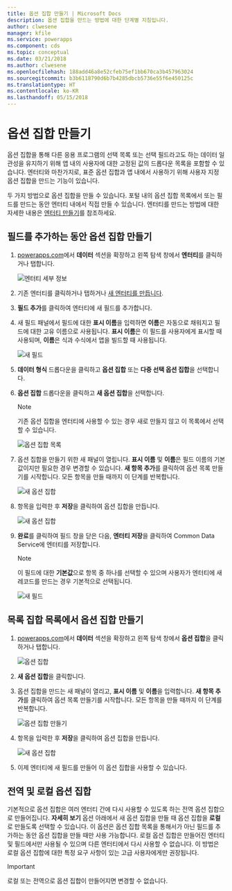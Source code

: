 ```yaml
---
title: 옵션 집합 만들기 | Microsoft Docs
description: 옵션 집합을 만드는 방법에 대한 단계별 지침입니다.
author: clwesene
manager: kfile
ms.service: powerapps
ms.component: cds
ms.topic: conceptual
ms.date: 03/21/2018
ms.author: clwesene
ms.openlocfilehash: 188add46a8e52cfeb75ef1bb670ca3b457963024
ms.sourcegitcommit: b3b6118790d6b7b4285dbcb5736e55f6e450125c
ms.translationtype: HT
ms.contentlocale: ko-KR
ms.lasthandoff: 05/15/2018
---
```

# <a name="create-an-option-set"></a>옵션 집합 만들기

옵션 집합을 통해 다른 응용 프로그램의 선택 목록 또는 선택 필드라고도 하는 데이터 일관성을 유지하기 위해 앱 내의 사용자에 대한 고정된 값의 드롭다운 목록을 포함할 수 있습니다. 엔터티와 마찬가지로, 표준 옵션 집합과 앱 내에서 사용하기 위해 사용자 지정 옵션 집합을 만드는 기능이 있습니다.

두 가지 방법으로 옵션 집합을 만들 수 있습니다. 포털 내의 옵션 집합 목록에서 또는 필드를 만드는 동안 엔터티 내에서 직접 만들 수 있습니다. 엔터티를 만드는 방법에 대한 자세한 내용은 [엔터티 만들기](data-platform-create-entity.md)를 참조하세요.

## <a name="creating-an-option-set-while-adding-a-field"></a>필드를 추가하는 동안 옵션 집합 만들기

1. [powerapps.com](https://web.powerapps.com)에서 **데이터** 섹션을 확장하고 왼쪽 탐색 창에서 **엔터티**를 클릭하거나 탭합니다.

    ![엔터티 세부 정보](./media/data-platform-cds-create-entity/entitylist.png "엔터티 목록")

2. 기존 엔터티를 클릭하거나 탭하거나 [새 엔터티를 만듭니다](data-platform-create-entity.md).

3. **필드 추가**를 클릭하여 엔터티에 새 필드를 추가합니다.

4. 새 필드 패널에서 필드에 대한 **표시 이름**을 입력하면 **이름**은 자동으로 채워지고 필드에 대한 고유 이름으로 사용됩니다. **표시 이름**은 이 필드를 사용자에게 표시할 때 사용되며, **이름**은 식과 수식에서 앱을 빌드할 때 사용됩니다.

    ![새 필드](./media/data-platform-cds-create-entity/newfieldpanel.png "새 필드 패널")

5. **데이터 형식** 드롭다운을 클릭하고 **옵션 집합** 또는 **다중 선택 옵션 집합**을 선택합니다.

6. **옵션 집합** 드롭다운을 클릭하고 **새 옵션 집합**을 선택합니다.

    > [!NOTE]
    > 기존 옵션 집합을 엔터티에 사용할 수 있는 경우 새로 만들지 않고 이 목록에서 선택할 수 있습니다.

    ![옵션 집합 목록](./media/data-platform-cds-newoptionset/fieldpanel-1.png "옵션 집합 목록")

7. 옵션 집합을 만들기 위한 새 패널이 열립니다. **표시 이름** 및 **이름**은 필드 이름의 기본값이지만 필요한 경우 변경할 수 있습니다. **새 항목 추가**를 클릭하여 옵션 목록 만들기를 시작합니다. 모든 항목을 만들 때까지 이 단계를 반복합니다.

    ![새 옵션 집합](./media/data-platform-cds-newoptionset/field-optionsetpanel.png "새 옵션 집합")

8. 항목을 입력한 후 **저장**을 클릭하여 옵션 집합을 만듭니다.

    ![새 옵션 집합](./media/data-platform-cds-newoptionset/field-optionsetpanel-values.png "새 옵션 집합")

9. **완료**를 클릭하여 필드 창을 닫은 다음, **엔터티 저장**을 클릭하여 Common Data Service에 엔터티를 저장합니다.

    > [!NOTE]
    > 이 필드에 대한 **기본값**으로 항목 중 하나를 선택할 수 있으며 사용자가 엔터티에 새 레코드를 만드는 경우 기본적으로 선택됩니다.

    ![새 필드](./media/data-platform-cds-newoptionset/fieldpanel-2.png "새 필드 패널")

## <a name="creating-an-option-set-from-the-option-set-list"></a>목록 집합 목록에서 옵션 집합 만들기

1. [powerapps.com](https://web.powerapps.com)에서 **데이터** 섹션을 확장하고 왼쪽 탐색 창에서 **옵션 집합**을 클릭하거나 탭합니다.

    ![옵션 집합](./media/data-platform-cds-newoptionset/optionsetlist.png "옵션 집합 목록")

2. **새 옵션 집합**을 클릭합니다.

3. 옵션 집합을 만드는 새 패널이 열리고, **표시 이름** 및 **이름**을 입력합니다. **새 항목 추가**를 클릭하여 옵션 목록 만들기를 시작합니다. 모든 항목을 만들 때까지 이 단계를 반복합니다.

    ![옵션 집합 만들기](./media/data-platform-cds-newoptionset/optionset-create.png "옵션 집합 만들기")

4. 항목을 입력한 후 **저장**을 클릭하여 옵션 집합을 만듭니다.

    ![새 옵션 집합](./media/data-platform-cds-newoptionset/optionset-create-values.png "새 옵션 집합")

5. 이제 엔터티에 새 필드를 만들어 이 옵션 집합을 사용할 수 있습니다.

## <a name="global-and-local-option-sets"></a>전역 및 로컬 옵션 집합

기본적으로 옵션 집합은 여러 엔터티 간에 다시 사용할 수 있도록 하는 전역 옵션 집합으로 만들어집니다. **자세히 보기** 옵션 아래에서 새 옵션 집합을 만들 때 옵션 집합을 **로컬**로 만들도록 선택할 수 있습니다. 이 옵션은 옵션 집합 목록을 통해서가 아닌 필드를 추가하는 동안 옵션 집합을 만들 때만 사용 가능합니다. 로컬 옵션 집합은 만들어진 엔터티 및 필드에서만 사용될 수 있으며 다른 엔터티에서 다시 사용할 수 없습니다. 이 방법은 로컬 옵션 집합에 대한 특정 요구 사항이 있는 고급 사용자에게만 권장됩니다.

> [!IMPORTANT]
> 로컬 또는 전역으로 옵션 집합이 만들어지면 변경할 수 없습니다.